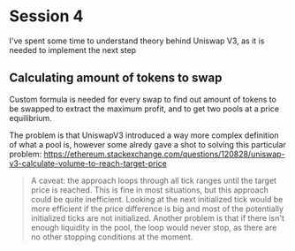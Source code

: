 # Session 4

I've spent some time to understand theory behind Uniswap V3, as it
is needed to implement the next step

## Calculating amount of tokens to swap

Custom formula is needed for every swap
to find out amount of tokens to be swapped to extract the maximum profit,
and to get two pools at a price equilibrium.

The problem is that UniswapV3 introduced a way more complex
definition of what a pool is, however some alredy gave a shot
to solving this particular problem: https://ethereum.stackexchange.com/questions/120828/uniswap-v3-calculate-volume-to-reach-target-price

> A caveat: the approach loops through all tick ranges until the 
> target price is reached. This is fine in most situations, but 
> this approach could be quite inefficient. Looking at the next 
> initialized tick would be more efficient if the price difference 
> is big and most of the potentially initialized ticks are not initialized. 
> Another problem is that if there isn't enough liquidity in the pool, the 
> loop would never stop, as there are no other stopping conditions at the moment.